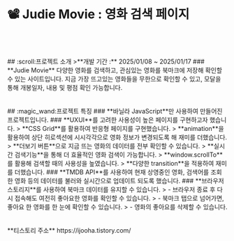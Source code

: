 # :film_projector: Judie Movie : 영화 검색 페이지
<br/>
<br/>
<br/>
## :scroll:프로젝트 소개
>**개발 기간 :** 2025/01/08 ~ 2025/01/17
### **Judie Movie**
다양한 영화를 검색하고, 관심있는 영화를 북마크에 저장해 확인할 수 있는 사이트입니다.
지금 가장 뜨고있는 영화들을 무한으로 확인할 수 있고, 모달을 통해 개봉일자, 내용 및 평점 확인 가능합니다.
<br/>
<br/>
<br/>
## :magic_wand:프로젝트 특징
### **바닐라 JavaScript**만 사용하여 만들어진 프로젝트입니다.
### **UXUI**를 고려한 사용성이 높은 페이지를 구현하고자 했습니다.
> **CSS Grid**를 활용하여 반응형 페이지를 구현했습니다.
> **animation**을 활용하여 상단 히로섹션에 시시각각으로 영화 정보가 변경되도록 해 재미를 더했습니다.
> **더보기 버튼**으로 지금 뜨는 영화의 데이터를 전부 확인할 수 있습니다.
> **실시간 검색기능**을 통해 더 효율적인 영화 검색이 가능합니다.
> **window.scrollTo**를 활용해 검색할 때의 사용성을 높였습니다.
> **다양한 transition**을 적용하여 재미를 더했습니다.
### **TMDB API**를 사용하여 현재 상영중인 영화, 검색어를 조회한 영화 등의 데이터를 불러와 실시간으로 업데이트 되도록 했습니다.
### **브라우저 스토리지**를 사용하여 북마크 데이터를 유지할 수 있습니다.
> - 브라우저 종료 후 다시 접속해도 여전히 좋아요한 영화를 확인할 수 있습니다.
> - 북마크 탭으로 넘어가면, 좋아요 한 영화를 한 눈에 확인할 수 있습니다.
> - 영화의 좋아요를 삭제할 수 있습니다.
<br/>
<br/>
<br/>
**티스토리 주소**
https://ijooha.tistory.com/
